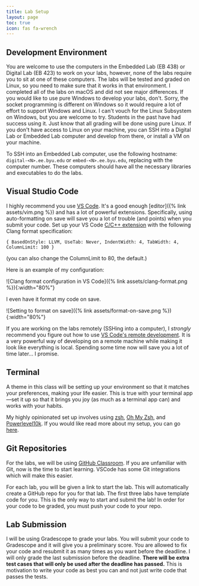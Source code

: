 ```yaml
---
title: Lab Setup
layout: page
toc: true
icon: fas fa-wrench
---
```


## Development Environment

You are welcome to use the computers in the Embedded Lab (EB 438) or Digital Lab (EB 423) to work on your labs, however, none of the labs require you to sit at one of these computers. The labs will be tested and graded on Linux, so you need to make sure that it works in that environment. I completed all of the labs on macOS and did not see major differences. If you would like to use pure Windows to develop your labs, don't. Sorry, the socket programming is different on Windows so it would require a lot of effort to support Windows and Linux. I can't vouch for the Linux Subsystem on Windows, but you are welcome to try. Students in the past have had success using it. Just know that all grading will be done using pure Linux. If you don't have access to Linux on your machine, you can SSH into a Digital Lab or Embedded Lab computer and develop from there, or install a VM on your machine.

To SSH into an Embedded Lab computer, use the following hostname: `digital-<N>.ee.byu.edu` or `embed-<N>.ee.byu.edu`, replacing <N> with the computer number. These computers should have all the necessary libraries and executables to do the labs.

## Visual Studio Code

I highly recommend you use [VS Code](https://code.visualstudio.com). It's a good enough [editor]({% link assets/vim.png %}) and has a lot of powerful extensions. Specifically, using auto-formatting on save will save you a lot of trouble (and points) when you submit your code. Set up your VS Code [C/C++ extension](https://marketplace.visualstudio.com/items?itemName=ms-vscode.cpptools) with the following Clang format specification:

```
{ BasedOnStyle: LLVM, UseTab: Never, IndentWidth: 4, TabWidth: 4, ColumnLimit: 100 }
```

(you can also change the ColumnLimit to 80, the default.)

Here is an example of my configuration:

![Clang format configuration in VS Code]({% link assets/clang-format.png %}){:width="80%"}

I even have it format my code on save.

![Setting to format on save]({% link assets/format-on-save.png %}){:width="80%"}

If you are working on the labs remotely (SSHing into a computer), I *strongly* recommend you figure out how to use [VS Code's remote development](https://code.visualstudio.com/docs/remote/ssh). It is a very powerful way of developing on a remote machine while making it look like everything is local. Spending some time now will save you a lot of time later... I promise.

## Terminal

A theme in this class will be setting up your environment so that it matches your preferences, making your life easier. This is true with your terminal app—set it up so that it brings you joy (as much as a terminal app can) and works with your habits. 

My highly opinionated set up involves using [zsh](https://en.wikipedia.org/wiki/Z_shell), [Oh My Zsh](https://github.com/ohmyzsh/ohmyzsh), and [Powerlevel10k](https://github.com/romkatv/powerlevel10k). If you would like read more about my setup, you can go [here](https://byunetlab.notion.site/Phil-s-Computer-Setup-0722e33e22e74460aa53f58d5f2babb8).

## Git Repositories

For the labs, we will be using [GitHub Classroom](https://classroom.github.com/classrooms). If you are unfamiliar with Git, now is the time to start learning. VSCode has some Git integrations which will make this easier. 

For each lab, you will be given a link to start the lab. This will automatically create a GitHub repo for you for that lab. The first three labs have template code for you. This is the only way to start and submit the lab! In order for your code to be graded, you must push your code to your repo.

## Lab Submission

I will be using Gradescope to grade your labs. You will submit your code to Gradescope and it will give you a preliminary score. You are allowed to fix your code and resubmit it as many times as you want before the deadline. I will only grade the last submission before the deadline. **There will be extra test cases that will only be used after the deadline has passed.** This is motivation to write your code as best you can and not just write code that passes the tests.
